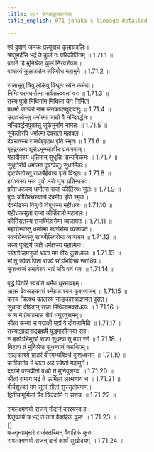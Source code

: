 ```yaml
---
title: ०७१ जनककुलवर्णनम्
title_english: 071 janaka s lineage detailed

---
```



एवं ब्रुवाणं जनकः प्रत्युवाच कृताञ्जलिः।  
श्रोतुमर्हसि भद्रं ते कुलं नः परिकीर्तितम् ॥ 1.71.1 ॥   
प्रदाने हि मुनिश्रेष्ठ कुलं निरवशेषतः।  
वक्तव्यं कुलजातेन तन्निबोध महामुने ॥ 1.71.2 ॥   

राजाभूत् त्रिषु लोकेषु विश्रुतः स्वेन कर्मणा।  
निमिः परमधर्मात्मा सर्वसत्त्ववतां वरः ॥ 1.71.3 ॥   
तस्य पुत्रो मिथिर्नाम मिथिला येन निर्मिता।  
प्रथमो जनको नाम जनकादप्युदावसुः ॥ 1.71.4 ॥   
उदावसोस्तु धर्मात्मा जातो वै नन्दिवर्द्धनः।  
नन्दिवर्द्धनपुत्रस्तु सुकेतुर्नाम नामतः ॥ 1.71.5 ॥   
सुकेतोरपि धर्मात्मा देवरातो महाबलः।  
देवरातस्य राजर्षेर्बृहद्रथ इति स्मृतः ॥ 1.71.6 ॥   
बृहद्रथस्य शूरोऽभून्महावीरः प्रतापवान्।  
महावीरस्य धृतिमान् सुधृतिः सत्यविक्रमः ॥ 1.71.7 ॥   
सुधृतेरपि धर्मात्मा दृष्टकेतुः सुधार्मिकः।  
दृष्टकेतोस्तु राजर्षेर्हर्यश्व इति विश्रुतः ॥ 1.71.8 ॥   
हर्यश्वस्य मरुः पुत्रो मरोः पुत्रः प्रतिन्धकः।  
प्रतिन्धकस्य धर्मात्मा राजा कीर्तिरथः सुतः ॥ 1.71.9 ॥   
पुत्रः कीर्तिरथस्यापि देवमीढ इति स्मृतः।  
देवमीढस्य विबुधो विबुधस्य महीध्रकः ॥ 1.71.10 ॥   
महीध्रकसुतो राजा कीर्तिरातो महाबलः।  
कीर्तिरातस्य राजर्षेर्महारोमा व्यजायत ॥ 1.71.11 ॥   
महारोम्णस्तु धर्मात्मा स्वर्णरोमा व्यजायत।  
स्वर्णरोम्णस्तु राजर्षेर्ह्रस्वरोमा व्यजायत ॥ 1.71.12 ॥   
तस्य पुत्रद्वयं जज्ञे धर्मज्ञस्य महात्मनः।  
ज्येष्ठोऽहमनुजो भ्राता मम वीरः कुशध्वजः ॥ 1.71.13 ॥   
मां तु ज्येष्ठं पिता राज्ये सोऽभिषिच्य नराधिपः।  
कुशध्वजं समावेश्य भारं मयि वनं गतः ॥ 1.71.14 ॥   

वृद्धे पितरि स्वर्याते धर्मेण धुरमावहम्।  
भ्रातरं देवसङ्काशं स्नेहात्पश्यन् कुशध्वजम् ॥ 1.71.15 ॥   
कस्य चित्त्वथ कालस्य साङ्काश्यादगमत् पुरात्।  
सुधन्वा वीर्यवान् राजा मिथिलामवरोधकः ॥ 1.71.16 ॥   
स च मे प्रेषयामास शैवं धनुरनुत्तमम्।  
सीता कन्या च पद्माक्षी मह्यं वै दीयतामिति ॥ 1.71.17 ॥   
तस्याऽप्रदानाद्ब्रह्मर्षे युद्धमासीन्मया सह।  
स हतोऽभिमुखो राजा सुधन्वा तु मया रणे ॥ 1.71.18 ॥   
निहत्य तं मुनिश्रेष्ठ सुधन्वानं नराधिपम्।  
साङ्काश्ये भ्रातरं वीरमभ्यषिञ्चं कुशध्वजम् ॥ 1.71.19 ॥   
कनीयानेष मे भ्राता अहं ज्येष्ठो महामुने।  
ददामि परमप्रीतो वध्वौ ते मुनिपुङ्गव ॥ 1.71.20 ॥   
सीतां रामाय भद्रं ते ऊर्मिलां लक्ष्मणाय च ॥ 1.71.21 ॥   
वीर्यशुल्कां मम सुतां सीतां सुरसुतोपमाम्।  
द्वितीयामूर्मिलां चैव त्रिर्ददामि न संशयः ॥ 1.71.22 ॥   

रामलक्ष्मणयो राजन् गोदानं कारयस्व ह।  
पितृकार्यं च भद्रं ते ततो वैवाहिकं कुरु ॥ 1.71.23 ॥   
[]  
फल्गुन्यामुत्तरे राजंस्तस्मिन् वैवाहिकं कुरु।  
रामलक्ष्मणयो राजन् दानं कार्यं सुखोदयम् ॥ 1.71.24 ॥   